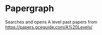 # Papergraph
Searches and opens A level past papers from https://papers.gceguide.com/A%20Levels/
[](papergraph.png)
